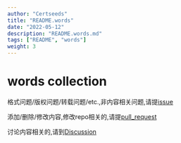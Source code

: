 ```yaml
---
author: "Certseeds"
title: "README.words"
date: "2022-05-12"
description: "README.words.md"
tags: ["README", "words"]
weight: 3
---
```


# words collection

格式问题/版权问题/转载问题/etc.,非内容相关问题,请提[issue](https://github.com/Certseeds/words/issues)

添加/删除/修改内容,修改repo相关的,请提[pull_request](https://github.com/Certseeds/words/pulls)

讨论内容相关的,请到[Discussion](https://github.com/Certseeds/words/discussions)
